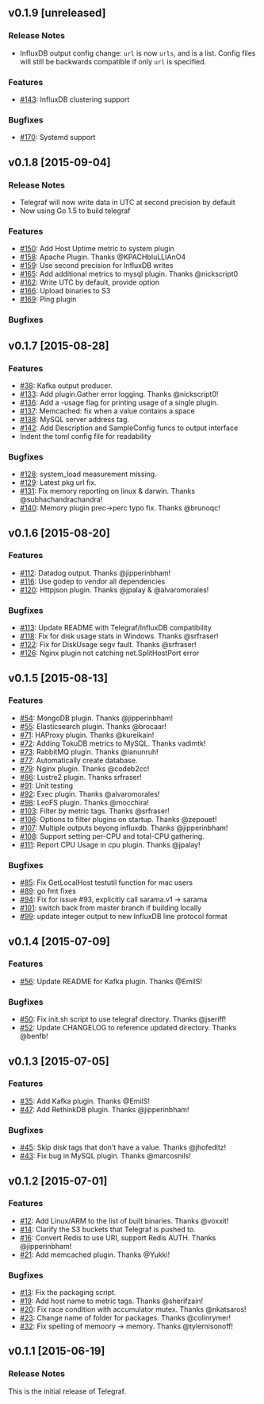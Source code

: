 ## v0.1.9 [unreleased]

### Release Notes
- InfluxDB output config change: `url` is now `urls`, and is a list. Config files
will still be backwards compatible if only `url` is specified.

### Features
- [#143](https://github.com/influxdb/telegraf/issues/143): InfluxDB clustering support

### Bugfixes
- [#170](https://github.com/influxdb/telegraf/issues/170): Systemd support

## v0.1.8 [2015-09-04]

### Release Notes
- Telegraf will now write data in UTC at second precision by default
- Now using Go 1.5 to build telegraf

### Features
- [#150](https://github.com/influxdb/telegraf/pull/150): Add Host Uptime metric to system plugin
- [#158](https://github.com/influxdb/telegraf/pull/158): Apache Plugin. Thanks @KPACHbIuLLIAnO4
- [#159](https://github.com/influxdb/telegraf/pull/159): Use second precision for InfluxDB writes
- [#165](https://github.com/influxdb/telegraf/pull/165): Add additional metrics to mysql plugin. Thanks @nickscript0
- [#162](https://github.com/influxdb/telegraf/pull/162): Write UTC by default, provide option
- [#166](https://github.com/influxdb/telegraf/pull/166): Upload binaries to S3
- [#169](https://github.com/influxdb/telegraf/pull/169): Ping plugin

### Bugfixes

## v0.1.7 [2015-08-28]

### Features
- [#38](https://github.com/influxdb/telegraf/pull/38): Kafka output producer.
- [#133](https://github.com/influxdb/telegraf/pull/133): Add plugin.Gather error logging. Thanks @nickscript0!
- [#136](https://github.com/influxdb/telegraf/issues/136): Add a -usage flag for printing usage of a single plugin.
- [#137](https://github.com/influxdb/telegraf/issues/137): Memcached: fix when a value contains a space
- [#138](https://github.com/influxdb/telegraf/issues/138): MySQL server address tag.
- [#142](https://github.com/influxdb/telegraf/pull/142): Add Description and SampleConfig funcs to output interface
- Indent the toml config file for readability

### Bugfixes
- [#128](https://github.com/influxdb/telegraf/issues/128): system_load measurement missing.
- [#129](https://github.com/influxdb/telegraf/issues/129): Latest pkg url fix.
- [#131](https://github.com/influxdb/telegraf/issues/131): Fix memory reporting on linux & darwin. Thanks @subhachandrachandra!
- [#140](https://github.com/influxdb/telegraf/issues/140): Memory plugin prec->perc typo fix. Thanks @brunoqc!

## v0.1.6 [2015-08-20]

### Features
- [#112](https://github.com/influxdb/telegraf/pull/112): Datadog output. Thanks @jipperinbham!
- [#116](https://github.com/influxdb/telegraf/pull/116): Use godep to vendor all dependencies
- [#120](https://github.com/influxdb/telegraf/pull/120): Httpjson plugin. Thanks @jpalay & @alvaromorales!

### Bugfixes
- [#113](https://github.com/influxdb/telegraf/issues/113): Update README with Telegraf/InfluxDB compatibility
- [#118](https://github.com/influxdb/telegraf/pull/118): Fix for disk usage stats in Windows. Thanks @srfraser!
- [#122](https://github.com/influxdb/telegraf/issues/122): Fix for DiskUsage segv fault. Thanks @srfraser!
- [#126](https://github.com/influxdb/telegraf/issues/126): Nginx plugin not catching net.SplitHostPort error

## v0.1.5 [2015-08-13]

### Features
- [#54](https://github.com/influxdb/telegraf/pull/54): MongoDB plugin. Thanks @jipperinbham!
- [#55](https://github.com/influxdb/telegraf/pull/55): Elasticsearch plugin. Thanks @brocaar!
- [#71](https://github.com/influxdb/telegraf/pull/71): HAProxy plugin. Thanks @kureikain!
- [#72](https://github.com/influxdb/telegraf/pull/72): Adding TokuDB metrics to MySQL. Thanks vadimtk!
- [#73](https://github.com/influxdb/telegraf/pull/73): RabbitMQ plugin. Thanks @ianunruh!
- [#77](https://github.com/influxdb/telegraf/issues/77): Automatically create database.
- [#79](https://github.com/influxdb/telegraf/pull/56): Nginx plugin. Thanks @codeb2cc!
- [#86](https://github.com/influxdb/telegraf/pull/86): Lustre2 plugin. Thanks srfraser!
- [#91](https://github.com/influxdb/telegraf/pull/91): Unit testing
- [#92](https://github.com/influxdb/telegraf/pull/92): Exec plugin. Thanks @alvaromorales!
- [#98](https://github.com/influxdb/telegraf/pull/98): LeoFS plugin. Thanks @mocchira!
- [#103](https://github.com/influxdb/telegraf/pull/103): Filter by metric tags. Thanks @srfraser!
- [#106](https://github.com/influxdb/telegraf/pull/106): Options to filter plugins on startup. Thanks @zepouet!
- [#107](https://github.com/influxdb/telegraf/pull/107): Multiple outputs beyong influxdb. Thanks @jipperinbham!
- [#108](https://github.com/influxdb/telegraf/issues/108): Support setting per-CPU and total-CPU gathering.
- [#111](https://github.com/influxdb/telegraf/pull/111): Report CPU Usage in cpu plugin. Thanks @jpalay!

### Bugfixes
- [#85](https://github.com/influxdb/telegraf/pull/85): Fix GetLocalHost testutil function for mac users
- [#89](https://github.com/influxdb/telegraf/pull/89): go fmt fixes
- [#94](https://github.com/influxdb/telegraf/pull/94): Fix for issue #93, explicitly call sarama.v1 -> sarama
- [#101](https://github.com/influxdb/telegraf/issues/101): switch back from master branch if building locally
- [#99](https://github.com/influxdb/telegraf/issues/99): update integer output to new InfluxDB line protocol format

## v0.1.4 [2015-07-09]

### Features
- [#56](https://github.com/influxdb/telegraf/pull/56): Update README for Kafka plugin. Thanks @EmilS!

### Bugfixes
- [#50](https://github.com/influxdb/telegraf/pull/50): Fix init.sh script to use telegraf directory. Thanks @jseriff!
- [#52](https://github.com/influxdb/telegraf/pull/52): Update CHANGELOG to reference updated directory. Thanks @benfb!

## v0.1.3 [2015-07-05]

### Features
- [#35](https://github.com/influxdb/telegraf/pull/35): Add Kafka plugin. Thanks @EmilS!
- [#47](https://github.com/influxdb/telegraf/pull/47): Add RethinkDB plugin. Thanks @jipperinbham!

### Bugfixes
- [#45](https://github.com/influxdb/telegraf/pull/45): Skip disk tags that don't have a value. Thanks @jhofeditz!
- [#43](https://github.com/influxdb/telegraf/pull/43): Fix bug in MySQL plugin. Thanks @marcosnils!

## v0.1.2 [2015-07-01]

### Features
- [#12](https://github.com/influxdb/telegraf/pull/12): Add Linux/ARM to the list of built binaries. Thanks @voxxit!
- [#14](https://github.com/influxdb/telegraf/pull/14): Clarify the S3 buckets that Telegraf is pushed to.
- [#16](https://github.com/influxdb/telegraf/pull/16): Convert Redis to use URI, support Redis AUTH. Thanks @jipperinbham!
- [#21](https://github.com/influxdb/telegraf/pull/21): Add memcached plugin. Thanks @Yukki!

### Bugfixes
- [#13](https://github.com/influxdb/telegraf/pull/13): Fix the packaging script.
- [#19](https://github.com/influxdb/telegraf/pull/19): Add host name to metric tags. Thanks @sherifzain!
- [#20](https://github.com/influxdb/telegraf/pull/20): Fix race condition with accumulator mutex. Thanks @nkatsaros!
- [#23](https://github.com/influxdb/telegraf/pull/23): Change name of folder for packages. Thanks @colinrymer!
- [#32](https://github.com/influxdb/telegraf/pull/32): Fix spelling of memoory -> memory. Thanks @tylernisonoff!

## v0.1.1 [2015-06-19]

### Release Notes

This is the initial release of Telegraf.
